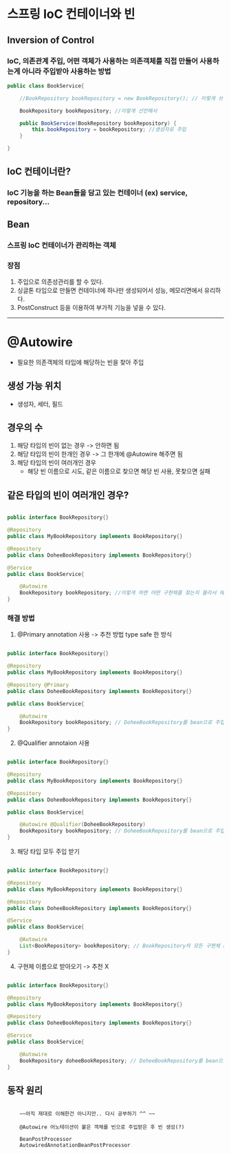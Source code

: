 # 스프링 IoC 컨테이너와 빈

## Inversion of Control
### IoC, 의존관계 주입, 어떤 객체가 사용하는 의존객체를 직접 만들어 사용하는게 아니라 주입받아 사용하는 방법

```java
public class BookService{

	//BookRepository bookRepository = new BookRepository(); // 이렇게 쓰는게 아니라 

	BookRepository bookRepository; //이렇게 선언해서 

	public BookService(BookRepository bookRepository) {
		this.bookRepository = bookRepository; //생성자로 주입 
	}

}
```

## IoC 컨테이너란? 
### IoC 기능을 하는 Bean들을 담고 있는 컨테이너 (ex) service, repository...


## Bean
### 스프링 IoC 컨테이너가 관리하는 객체 
### 장점
1. 주입으로 의존성관리를 할 수 있다.
2. 싱글톤 타입으로 만들면 컨테이너에 하나만 생성되어서 성능, 메모리면에서 유리하다. 
3. PostConstruct 등을 이용하여 부가적 기능을 넣을 수 있다. 


<hr/>

# @Autowire
- 필요한 의존객체의 타입에 해당하는 빈을 찾아 주입 

## 생성 가능 위치 
- 생성자, 세터, 필드

## 경우의 수
1. 해당 타입의 빈이 없는 경우 -> 안하면 됨
2. 해당 타입의 빈이 한개인 경우 -> 그 한개에 @Autowire 해주면 됨
3. 해당 타입의 빈이 여러개인 경우 
   - 해당 빈 이름으로 시도, 같은 이름으로 찾으면 해당 빈 사용, 못찾으면 실패 


## 같은 타입의 빈이 여러개인 경우?

```java

public interface BookRepository{}

@Repository
public class MyBookRepository implements BookRepository{}

@Repository
public class DoheeBookRepository implements BookRepository{}

@Service
public class BookService{

	@Autowire
	BookRepository bookRepository; //이렇게 하면 어떤 구현체를 찾는지 몰라서 에러가 남
}

```

### 해결 방법

1. @Primary annotation 사용 -> 추천 방법 type safe 한 방식

```java

public interface BookRepository{}

@Repository
public class MyBookRepository implements BookRepository{}

@Repository @Primary
public class DoheeBookRepository implements BookRepository{}

public class BookService{

	@Autowire
	BookRepository bookRepository; // DoheeBookRepository를 bean으로 주입받음
}

```

2. @Qualifier annotaion 사용 

```java

public interface BookRepository{}

@Repository
public class MyBookRepository implements BookRepository{}

@Repository 
public class DoheeBookRepository implements BookRepository{}

public class BookService{

	@Autowire @Qualifier(DoheeBookRepository)
	BookRepository bookRepository; // DoheeBookRepository를 bean으로 주입받음
}

```

3. 해당 타입 모두 주입 받기

```java

public interface BookRepository{}

@Repository
public class MyBookRepository implements BookRepository{}

@Repository 
public class DoheeBookRepository implements BookRepository{}

@Service
public class BookService{

	@Autowire
	List<BookRepository> bookRepository; // BookRepository의 모든 구현체 bean들을 가져옴
}

```

4. 구현체 이름으로 받아오기 -> 추천 X
```java

public interface BookRepository{}

@Repository
public class MyBookRepository implements BookRepository{}

@Repository 
public class DoheeBookRepository implements BookRepository{}

@Service
public class BookService{

	@Autowire
	BookRepository doheeBookRepository; // DoheeBookRepository를 bean으로 주입받음
}

```

## 동작 원리

```text

	~~아직 제대로 이해한건 아니지만.. 다시 공부하기 ^^ ~~

 	@Autowire 어노테이션이 붙은 객체를 빈으로 주입받은 후 빈 생성(?) 

 	BeanPostProcessor
 	AutowiredAnnotationBeanPostProcessor 

```